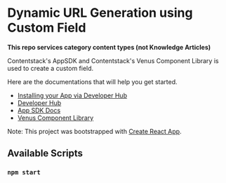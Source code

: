# Dynamic URL Generation using Custom Field

**This repo services category content types (not Knowledge Articles)**

Contentstack's AppSDK and Contentstack's Venus Component Library is used to create a custom field.

Here are the documentations that will help you get started.

- [Installing your App via Developer Hub](https://www.contentstack.com/docs/developers/developer-hub/installing-your-app-via-developer-hub/)
- [Developer Hub](https://www.contentstack.com/docs/developers/developer-hub/)
- [App SDK Docs](https://github.com/contentstack/app-sdk-docs)
- [Venus Component Library](https://www.contentstack.com/docs/developers/venus-component-library/)

Note: This project was bootstrapped with [Create React App](https://github.com/facebook/create-react-app).
## Available Scripts

### `npm start`


